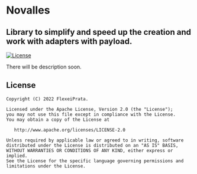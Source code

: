 # Novalles
## Library to simplify and speed up the creation and work with adapters with payload.

[![License](http://img.shields.io/badge/license-apache2.0-lightgrey.svg?style=flat)](http://www.apache.org/licenses/LICENSE-2.0)

There will be description soon.

## License

```
Copyright (C) 2022 FlexeiPrata.

Licensed under the Apache License, Version 2.0 (the "License");
you may not use this file except in compliance with the License.
You may obtain a copy of the License at

   http://www.apache.org/licenses/LICENSE-2.0

Unless required by applicable law or agreed to in writing, software
distributed under the License is distributed on an "AS IS" BASIS,
WITHOUT WARRANTIES OR CONDITIONS OF ANY KIND, either express or implied.
See the License for the specific language governing permissions and
limitations under the License.
```